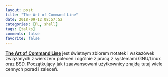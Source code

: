 ```yaml
---
layout: post
title: "The Art of Command Line"
date: 2018-09-12 08:57:52
categories: [PL, shell]
tags: [talks]
comments: false
favorite: false
---
```


<a href="https://github.com/jlevy/the-art-of-command-line" target="_blank"><b>The Art of Command Line</b></a> jest świetnym zbiorem notatek i wskazówek związanych z wierszem poleceń i ogólnie z pracą z systemami GNU/Linux oraz BSD. Początkujący jak i zaawansowani użytkownicy znajdą tutaj wiele cennych porad i zaleceń.

